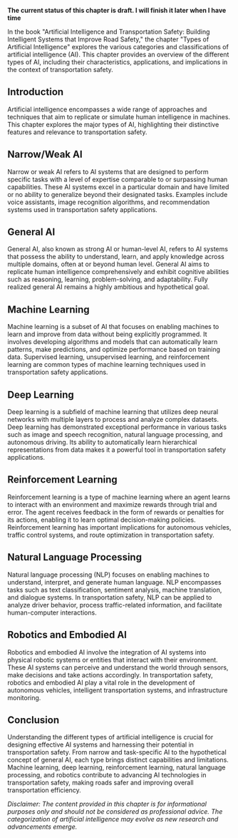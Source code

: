 **The current status of this chapter is draft. I will finish it later when I have time**

In the book "Artificial Intelligence and Transportation Safety: Building Intelligent Systems that Improve Road Safety," the chapter "Types of Artificial Intelligence" explores the various categories and classifications of artificial intelligence (AI). This chapter provides an overview of the different types of AI, including their characteristics, applications, and implications in the context of transportation safety.

Introduction
------------

Artificial intelligence encompasses a wide range of approaches and techniques that aim to replicate or simulate human intelligence in machines. This chapter explores the major types of AI, highlighting their distinctive features and relevance to transportation safety.

Narrow/Weak AI
--------------

Narrow or weak AI refers to AI systems that are designed to perform specific tasks with a level of expertise comparable to or surpassing human capabilities. These AI systems excel in a particular domain and have limited or no ability to generalize beyond their designated tasks. Examples include voice assistants, image recognition algorithms, and recommendation systems used in transportation safety applications.

General AI
----------

General AI, also known as strong AI or human-level AI, refers to AI systems that possess the ability to understand, learn, and apply knowledge across multiple domains, often at or beyond human level. General AI aims to replicate human intelligence comprehensively and exhibit cognitive abilities such as reasoning, learning, problem-solving, and adaptability. Fully realized general AI remains a highly ambitious and hypothetical goal.

Machine Learning
----------------

Machine learning is a subset of AI that focuses on enabling machines to learn and improve from data without being explicitly programmed. It involves developing algorithms and models that can automatically learn patterns, make predictions, and optimize performance based on training data. Supervised learning, unsupervised learning, and reinforcement learning are common types of machine learning techniques used in transportation safety applications.

Deep Learning
-------------

Deep learning is a subfield of machine learning that utilizes deep neural networks with multiple layers to process and analyze complex datasets. Deep learning has demonstrated exceptional performance in various tasks such as image and speech recognition, natural language processing, and autonomous driving. Its ability to automatically learn hierarchical representations from data makes it a powerful tool in transportation safety applications.

Reinforcement Learning
----------------------

Reinforcement learning is a type of machine learning where an agent learns to interact with an environment and maximize rewards through trial and error. The agent receives feedback in the form of rewards or penalties for its actions, enabling it to learn optimal decision-making policies. Reinforcement learning has important implications for autonomous vehicles, traffic control systems, and route optimization in transportation safety.

Natural Language Processing
---------------------------

Natural language processing (NLP) focuses on enabling machines to understand, interpret, and generate human language. NLP encompasses tasks such as text classification, sentiment analysis, machine translation, and dialogue systems. In transportation safety, NLP can be applied to analyze driver behavior, process traffic-related information, and facilitate human-computer interactions.

Robotics and Embodied AI
------------------------

Robotics and embodied AI involve the integration of AI systems into physical robotic systems or entities that interact with their environment. These AI systems can perceive and understand the world through sensors, make decisions and take actions accordingly. In transportation safety, robotics and embodied AI play a vital role in the development of autonomous vehicles, intelligent transportation systems, and infrastructure monitoring.

Conclusion
----------

Understanding the different types of artificial intelligence is crucial for designing effective AI systems and harnessing their potential in transportation safety. From narrow and task-specific AI to the hypothetical concept of general AI, each type brings distinct capabilities and limitations. Machine learning, deep learning, reinforcement learning, natural language processing, and robotics contribute to advancing AI technologies in transportation safety, making roads safer and improving overall transportation efficiency.

*Disclaimer: The content provided in this chapter is for informational purposes only and should not be considered as professional advice. The categorization of artificial intelligence may evolve as new research and advancements emerge.*
